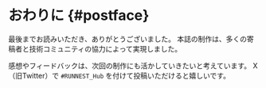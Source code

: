 # おわりに {#postface}

最後までお読みいただき、ありがとうございました。
本誌の制作は、多くの寄稿者と技術コミュニティの協力によって実現しました。

感想やフィードバックは、次回の制作にも活かしていきたいと考えています。
X（旧Twitter）で `#RUNNEST_Hub` を付けて投稿いただけると嬉しいです。

